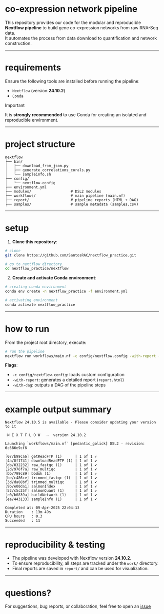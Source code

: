 # co-expression network pipeline

This repository provides our code for the modular and reproducible **Nextflow pipeline** to build gene co-expression networks from raw RNA-Seq data.  
It automates the process from data download to quantification and network construction.

---

# requirements

Ensure the following tools are installed before running the pipeline:

- `Nextflow` (version **24.10.2**)
- `Conda`

>[!IMPORTANT]
>It is **strongly recommended** to use Conda for creating an isolated and reproducible environment.

---

# project structure

```
nextflow
├── bin/
│   ├── download_from_json.py
│   ├── generate_correlations_corals.py
│   └── sampleinfo.sh
├── config/
│   └── nextflow.config
├── environment.yml
├── modules/                  # DSL2 modules
├── workflows/                # main pipeline (main.nf)
├── report/                   # pipeline reports (HTML + DAG)
├── samples/                  # sample metadata (samples.csv)
```

---

# setup

1. **Clone this repository**:

```bash
# clone
git clone https://github.com/SantosRAC/nextflow_practice.git

# go to nextflow directory
cd nextflow_practice/nextflow
```

2. **Create and activate Conda environment**:

```bash
# creating conda environment
conda env create -n nextflow_practice -f environment.yml

# activating environment
conda activate nextflow_practice
```

---

# how to run

From the project root directory, execute:

```bash
# run the pipeline
nextflow run workflows/main.nf -c config/nextflow.config -with-report -with-dag
```

**Flags**:
- `-c config/nextflow.config`: loads custom configuration
- `-with-report`: generates a detailed report (`report.html`)
- `-with-dag`: outputs a DAG of the pipeline steps

---

# example output summary

```
Nextflow 24.10.5 is available - Please consider updating your version to it

 N E X T F L O W   ~  version 24.10.2

Launching `workflows/main.nf` [pedantic_golick] DSL2 - revision: 6c586e9cf6

[07/b99ca6] getReadFTP (1)      | 1 of 1 ✔
[4a/8f1741] downloadReadFTP (1) | 1 of 1 ✔
[db/032232] raw_fastqc (1)      | 1 of 1 ✔
[2d/976f7a] raw_multiqc         | 1 of 1 ✔
[bb/799c89] bbduk (1)           | 1 of 1 ✔
[be/c486ce] trimmed_fastqc (1)  | 1 of 1 ✔
[3d/da08bf] trimmed_multiqc     | 1 of 1 ✔
[9b/e00da1] salmonIndex         | 1 of 1 ✔
[52/c5c25f] salmonQuant (1)     | 1 of 1 ✔
[c0/b0839a] buildNetwork (1)    | 1 of 1 ✔
[ea/443133] sampleInfo (1)      | 1 of 1 ✔

Completed at: 09-Apr-2025 22:04:13
Duration    : 13m 49s
CPU hours   : 0.3
Succeeded   : 11
```

---

# reproducibility & testing

* The pipeline was developed with Nextflow version **24.10.2**.
* To ensure reproducibility, all steps are tracked under the `work/` directory.
* Final reports are saved in `report/` and can be used for visualization.

---

# questions?

For suggestions, bug reports, or collaboration, feel free to open an [issue](https://github.com/SantosRAC/nextflow_practice/issues)
